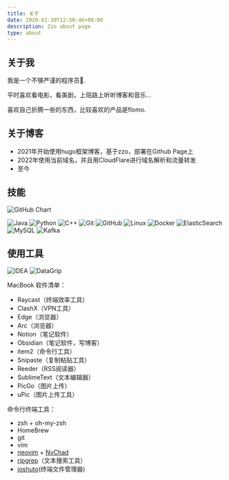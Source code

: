 ```yaml
---
title: 关于
date: 2020-01-30T12:50:46+09:00
description: Zzo about page
type: about
---
```



<style>
    .single__contents img {
        display: inline;
    }
</style>


## 关于我
我是一个不够严谨的程序员:hear_no_evil:.

平时喜欢看电影，看美剧，上班路上听听博客和音乐...

喜欢自己折腾一些的东西，比较喜欢的产品是flomo.


## 关于博客
- 2021年开始使用hugo框架博客，基于zzo，部署在Github Page上
- 2022年使用当前域名，并且用CloudFlare进行域名解析和流量转发
- 至今


## 技能

<img alt="GitHub Chart" src="https://ghchart.rshah.org/redisread" >

</br>

![Java][shield_java] ![Python][shield_python] ![C++][shield_cpp] ![Git][shield_git] ![GitHub][shield_github] ![Linux][shield_linux] ![Docker][shield_docker] ![ElasticSearch][shield_es] ![MySQL][shield_mysql] ![Kafka][shield_kafka]



## 使用工具
![IDEA][IDEA] ![DataGrip][data_grip]

MacBook 软件清单：
- Raycast（终端效率工具）
- ClashX（VPN工具）
- Edge（浏览器）
- Arc（浏览器）
- Notion（笔记软件）
- Obsidian（笔记软件，写博客）
- item2（命令行工具）
- Snipaste（复制粘贴工具）
- Reeder（RSS阅读器）
- SublimeText（文本编辑器）
- PicGo（图片上传）
- uPic（图片上传工具）


命令行终端工具：
- zsh + oh-my-zsh
- HomeBrew
- git
- vim
- [neovim](https://github.com/neovim/neovim) + [NvChad](https://github.com/NvChad/NvChad)
- [ripgrep](https://github.com/BurntSushi/ripgrep)（文本搜索工具）
- [joshuto](https://github.com/kamiyaa/joshuto)(终端文件管理器)


<!-- Links -->
[blog]: https://redisread.github.io
[e-mail]: mailto:1427298692@qq.com
[github]: https://github.com/redisread

<!-- Shield Links -->
[shield_angular]: https://img.shields.io/badge/-Angular-DD0031?style=flat&logo=angular&logoColor=ffffff
[shield_c]: https://img.shields.io/badge/-C-A8B9CC?style=flat&logo=c&logoColor=ffffff
[shield_c-sharp]: https://img.shields.io/badge/-C%23-239120?style=flat&logo=c-sharp&logoColor=ffffff
[shield_cpp]: https://img.shields.io/badge/-C++-00599C?style=flat&logo=c%2B%2B&logoColor=ffffff
[shield_css3]: https://img.shields.io/badge/-CSS3-1572B6?style=flat&logo=css3&logoColor=ffffff
[shield_dart]: https://img.shields.io/badge/-Dart-0175C2?style=flat&logo=dart&logoColor=ffffff
[shield_docker]: https://img.shields.io/badge/-Docker-2496ED?style=flat&logo=docker&logoColor=ffffff
[shield_electron]: https://img.shields.io/badge/-Electron-47848F?style=flat&logo=electron&logoColor=ffffff
[shield_elixir]: https://img.shields.io/badge/-Elixir-4B275F?style=flat&logo=elixir&logoColor=ffffff
[shield_erlang]: https://img.shields.io/badge/-Erlang-A90533?style=flat&logo=erlang&logoColor=ffffff
[shield_flutter]: https://img.shields.io/badge/-Flutter-02569B?style=flat&logo=flutter&logoColor=ffffff
[shield_freebsd]: https://img.shields.io/badge/-FreeBSD-AB2B28?style=flat&logo=freebsd&logoColor=ffffff
[shield_gatsby]: https://img.shields.io/badge/-Gatsby-663399?style=flat&logo=gatsby&logoColor=ffffff
[shield_git]: http://img.shields.io/badge/-Git-F05032?style=flat&logo=git&logoColor=ffffff
[shield_github]: http://img.shields.io/badge/-GitHub-181717?style=flat&logo=github&logoColor=ffffff
[shield_go]: https://img.shields.io/badge/-Go-00ADD8?style=flat&logo=go&logoColor=ffffff
[shield_graphql]: https://img.shields.io/badge/-GraphQl-E10098?style=flat&logo=graphql&logoColor=ffffff
[shield_haskell]: https://img.shields.io/badge/-Haskell-5D4F85?style=flat&logo=haskell&logoColor=ffffff
[shield_html5]: https://img.shields.io/badge/-HTML5-E34F26?style=flat&logo=html5&logoColor=ffffff
[shield_hugo]: https://img.shields.io/badge/-Hugo-FF4088?style=flat&logo=hugo&logoColor=ffffff
[shield_java]: https://img.shields.io/badge/-Java-007396?style=flat&logo=java&logoColor=ffffff
[shield_javascript]: https://img.shields.io/badge/-JavaScript-F7DF1E?style=flat&logo=javascript&logoColor=000000
[shield_kotlin]: https://img.shields.io/badge/-Kotlin-0095D5?style=flat&logo=kotlin&logoColor=ffffff
[shield_kubernetes]: https://img.shields.io/badge/-Kubernetes-326CE5?style=flat&logo=kubernetes&logoColor=ffffff
[shield_linux]: https://img.shields.io/badge/-Linux-FCC624?style=flat&logo=linux&logoColor=000000
[shield_lua]: https://img.shields.io/badge/-Lua-2C2D72?style=flat&logo=lua&logoColor=ffffff
[shield_mongodb]: https://img.shields.io/badge/-MongoDB-47A248?style=flat&logo=mongodb&logoColor=ffffff
[shield_mysql]: https://img.shields.io/badge/-MySQL-4479A1?style=flat&logo=mysql&logoColor=ffffff
[shield_node-js]: https://img.shields.io/badge/-Node.js-339933?style=flat&logo=Node.js&logoColor=ffffff
[shield_openstack]: https://img.shields.io/badge/-OpenStack-ED1944?style=flat&logo=openstack&logoColor=ffffff
[shield_open-shift]: https://img.shields.io/badge/-Open%20Shift-EE0000?style=flat&logo=red-hat-open-shift&logoColor=ffffff
[shield_perl]: https://img.shields.io/badge/-Perl-39457E?style=flat&logo=perl&logoColor=ffffff
[shield_postgresql]: https://img.shields.io/badge/-PostgreSQL-336791?style=flat&logo=postgresql&logoColor=ffffff
[shield_python]: https://img.shields.io/badge/-Python-3776AB?style=flat&logo=python&logoColor=ffffff
[shield_qt]: https://img.shields.io/badge/-Qt-41CD52?style=flat&logo=qt&logoColor=ffffff
[shield_react]: https://img.shields.io/badge/-React-61DAFB?style=flat&logo=react&logoColor=000000
[shield_redis]: https://img.shields.io/badge/-Redis-DC382D?style=flat&logo=redis&logoColor=ffffff
[shield_ruby]: https://img.shields.io/badge/-Ruby-CC342D?style=flat&logo=ruby&logoColor=ffffff
[shield_rust]: https://img.shields.io/badge/-Rust-000000?style=flat&logo=rust&logoColor=ffffff
[shield_sass]: https://img.shields.io/badge/-Sass-CC6699?style=flat&logo=sass&logoColor=ffffff
[shield_scala]: https://img.shields.io/badge/-Scala-DC322F?style=flat&logo=scala&logoColor=ffffff
[shield_swift]: https://img.shields.io/badge/-Swift-FA7343?style=flat&logo=swift&logoColor=ffffff
[shield_typescript]: https://img.shields.io/badge/-TypeScript-3178C6?style=flat&logo=typescript&logoColor=ffffff
[shield_vs-code]: http://img.shields.io/badge/-VS%20Code-007ACC?style=flat&logo=visual%20studio%20code&logoColor=ffffff
[shield_vue-js]: https://img.shields.io/badge/-Vue.js-4FC08D?style=flat&logo=vue-js&logoColor=ffffff
[shield_es]: https://img.shields.io/badge/-Elasticsearch-green?style=flat&logo=Elasticsearch
[shield_mysql]: https://img.shields.io/badge/-MySQL-blue
[shield_kafka]: https://img.shields.io/badge/-Kafka-red?style=flat&logo=apachekafka


<!-- 工具 -->
[IDEA]: https://img.shields.io/badge/-IDEA-pink
[data_grip]: https://img.shields.io/badge/-DataGrip-blueviolet



